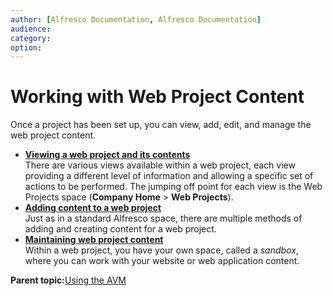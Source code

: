 ```yaml
---
author: [Alfresco Documentation, Alfresco Documentation]
audience: 
category: 
option: 
---
```


# Working with Web Project Content

Once a project has been set up, you can view, add, edit, and manage the web project content.

-   **[Viewing a web project and its contents](../concepts/cuh-wcm-project-view.md)**  
There are various views available within a web project, each view providing a different level of information and allowing a specific set of actions to be performed. The jumping off point for each view is the Web Projects space \(**Company Home** \> **Web Projects**\).
-   **[Adding content to a web project](../concepts/cuh-wcm-content-add.md)**  
Just as in a standard Alfresco space, there are multiple methods of adding and creating content for a web project.
-   **[Maintaining web project content](../concepts/cuh-wcm-content.md)**  
Within a web project, you have your own space, called a *sandbox*, where you can work with your website or web application content.

**Parent topic:**[Using the AVM](../concepts/avm-intro.md)

